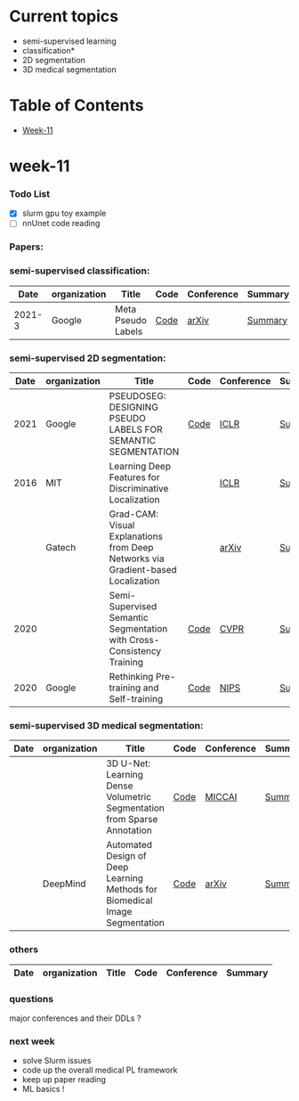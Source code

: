# Current topics

* semi-supervised learning
* classification*
* 2D segmentation
* 3D medical segmentation

# Table of Contents
- [Week-11](#week-11)

# week-11

### Todo List
* [x] slurm gpu toy example
* [ ] nnUnet code reading

### Papers:

### semi-supervised classification:

|Date|organization|Title|Code|Conference|Summary|
|---|---|---|---|---|---|
|2021-3|Google|Meta Pseudo Labels|[Code](https://github.com/google-research/google-research/tree/master/meta_pseudo_labels)|[arXiv](papers/Meta.pdf)|[Summary](summary/Meta.md)  |

### semi-supervised 2D segmentation:

|Date|organization|Title|Code|Conference|Summary|
|---|---|---|---|---|---|
|2021|Google|PSEUDOSEG: DESIGNING PSEUDO LABELS FOR SEMANTIC SEGMENTATION|[Code](https://github.com/googleinterns/wss)|[ICLR](papers/PSEUDOSEG.pdf)|[Summary](summary/PSEUDOSEG-s.md)|
|2016|MIT|Learning Deep Features for Discriminative Localization| |[ICLR](papers/learning.pdf)|[Summary](summary/2.md)   |
|   |Gatech|Grad-CAM: Visual Explanations from Deep Networks via Gradient-based Localization| |[arXiv](papers/Grad-CAM.pdf)|[Summary](summary/4.md)   |
|2020|   |Semi-Supervised Semantic Segmentation with Cross-Consistency Training|[Code](https://github.com/yassouali/CCT)|[CVPR](papers/Semi.pdf)|[Summary](summary/Semi-s.md)    |
|2020|Google|Rethinking Pre-training and Self-training|[Code](https://github.com/tensorflow/tpu/tree/master/models/official/detection/projects/self_training)|[NIPS](papers/Rethinking.pdf)|[Summary](summary/Rethinking.md)|

### semi-supervised 3D medical segmentation:
|Date|organization|Title|Code|Conference|Summary|
|---|---|---|---|---|---|
|   |   |3D U-Net: Learning Dense Volumetric Segmentation from Sparse Annotation|[Code](https://github.com/lee-zq/3DUNet-Pytorch)|[MICCAI](papers/3D-U-Net.pdf)|[Summary](summary/3D-U-Net.md)|
|   |DeepMind|Automated Design of Deep Learning Methods for Biomedical Image Segmentation|[Code](https://github.com/Silence-Monk/nnUNet)|[arXiv](papers/Automated.pdf)|[Summary](summary/Automated.md)|

### others
|Date|organization|Title|Code|Conference|Summary|
|---|---|---|---|---|---|

### questions
major conferences and their DDLs ?

### next week
* solve Slurm issues
* code up the overall medical PL framework
* keep up paper reading
* ML basics !













